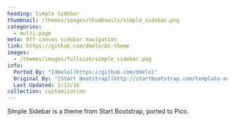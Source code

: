 ```yaml
---
heading: Simple Sidebar
thumbnail: /themes/images/thumbnails/simple_sidebar.png
categories:
  - multi-page
meta: Off-canvas sidebar navigation
link: https://github.com/dmelo/bt-theme
images:
  - /themes/images/fullsize/simple_sidebar.png
info:
  Ported By: "[dmelo](https://github.com/dmelo)"
  Original By: "[Start Bootstrap](http://startbootstrap.com/template-overviews/simple-sidebar/)"
  Last Updated: 2/13/16
collection: customization
---
```

Simple Sidebar is a theme from Start Bootstrap, ported to Pico.
